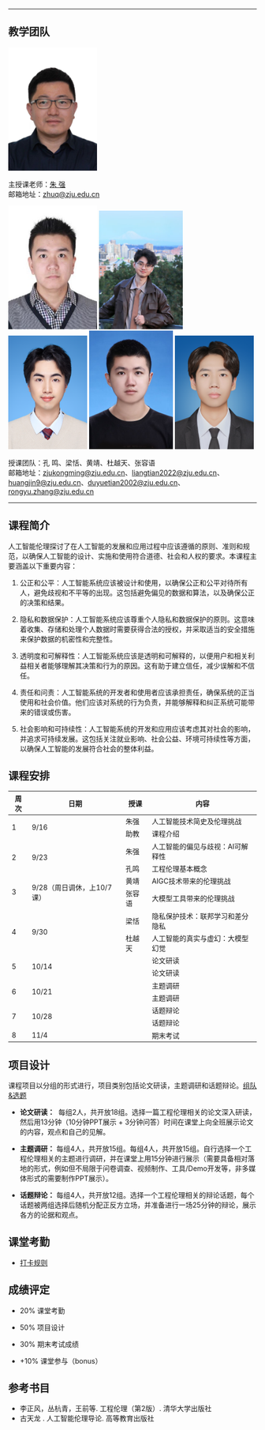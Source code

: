 <!-- <p align="center"><font size="10">工程伦理（Engineering Ethics）</font></p>
<p align="center"><font size="5">2024年秋季</font></p>
<p align="center"><font size="5">周二11-14节 玉泉教7-506</font></p> -->
---

## 教学团队

<img src="resource/zhuq.jpg" width="180" height="250">

主授课老师：[朱  强](https://person.zju.edu.cn/zhuq?ivk_sa=1025922p)  
邮箱地址：<zhuq@zju.edu.cn>

<img src="resource/km.jpg" width="180" height="250">  <img src="resource/lt.jpg" width="170" height="240">  <img src="resource/hj.jpg" width="160" height="230">  <img src="resource/dyt.jpg" width="170" height="240"> <img src="resource/zry.jpg" width="160" height="230">

授课团队：孔  鸣、梁恬、黄靖、杜越天、张容语                       
邮箱地址：<zjukongming@zju.edu.cn>、<liangtian2022@zju.edu.cn>、<huangjin9@zju.edu.cn>、<duyuetian2002@zju.edu.cn>、<rongyu.zhang@zju.edu.cn>

---

## 课程简介

人工智能伦理探讨了在人工智能的发展和应用过程中应该遵循的原则、准则和规范，以确保人工智能的设计、实施和使用符合道德、社会和人权的要求。本课程主要涵盖以下重要内容：

1. 公正和公平：人工智能系统应该被设计和使用，以确保公正和公平对待所有人，避免歧视和不平等的出现。这包括避免偏见的数据和算法，以及确保公正的决策和结果。

2. 隐私和数据保护：人工智能系统应该尊重个人隐私和数据保护的原则。这意味着收集、存储和处理个人数据时需要获得合法的授权，并采取适当的安全措施来保护数据的机密性和完整性。

3. 透明度和可解释性：人工智能系统应该是透明和可解释的，以便用户和相关利益相关者能够理解其决策和行为的原因。这有助于建立信任，减少误解和不信任。

4. 责任和问责：人工智能系统的开发者和使用者应该承担责任，确保系统的正当使用和社会价值。他们应该对系统的行为负责，并能够解释和纠正系统可能带来的错误或伤害。

5. 社会影响和可持续性：人工智能系统的开发和应用应该考虑其对社会的影响，并追求可持续发展。这包括关注就业影响、社会公益、环境可持续性等方面，以确保人工智能的发展符合社会的整体利益。


## 课程安排

<table>
  <thead>
    <tr>
      <th>周次</th>
      <th>日期</th>
      <th>授课</th>
      <th>内容</th>
    </tr>
  </thead>
  <tbody>
    <tr>
      <td rowspan="2">1</td>
      <td rowspan="2">9/16</td>
      <td>朱强</td>
      <td>人工智能技术简史及伦理挑战</td>
    </tr>
    <tr>
      <td>助教</td>
      <td>课程介绍</td>
    </tr>
    <tr>
      <td rowspan="2">2</td>
      <td rowspan="2">9/23</td>
      <td>朱强</td>
      <td>人工智能的偏见与歧视：AI可解释性</td>
    </tr>
    <tr>
      <td>孔鸣</td>
      <td>工程伦理基本概念</td>
    </tr>
    <tr>
      <td rowspan="2">3</td>
      <td rowspan="2">9/28（周日调休，上10/7课）</td>
      <td>黄靖</td>
      <td>AIGC技术带来的伦理挑战</td>
    </tr>
    <tr>
      <td>张容语</td>
      <td>大模型工具带来的伦理挑战</td>
    </tr>
    <tr>
      <td rowspan="2">4</td>
      <td rowspan="2">9/30</td>
      <td>梁恬</td>
      <td>隐私保护技术：联邦学习和差分隐私</td>
    </tr>
    <tr>
      <td>杜越天</td>
      <td>人工智能的真实与虚幻：大模型幻觉</td>
    </tr>
    <tr>
      <td rowspan="2">5</td>
      <td rowspan="2">10/14</td>
      <td></td>
      <td>论文研读</td>
    </tr>
    <tr>
      <td></td>
      <td>论文研读</td>
    </tr>
    <tr>
      <td rowspan="2">6</td>
      <td rowspan="2">10/21</td>
      <td></td>
      <td>主题调研</td>
    </tr>
    <tr>
      <td></td>
      <td>主题调研</td>
    </tr>
    <tr>
      <td rowspan="2">7</td>
      <td rowspan="2">10/28</td>
      <td></td>
      <td>话题辩论</td>
    </tr>
    <tr>
      <td></td>
      <td>话题辩论</td>
    </tr>
    <tr>
      <td>8</td>
      <td>11/4</td>
      <td></td>
      <td>期末考试</td>
    </tr>
  </tbody>
</table>



## 项目设计

课程项目以分组的形式进行，项目类别包括论文研读，主题调研和话题辩论。[组队&选题](https://alidocs.dingtalk.com/i/nodes/lyQod3RxJK3mjxPGtgxPyM49Jkb4Mw9r?utm_scene=person_space)

- **论文研读：**  每组2人，共开放18组。选择一篇工程伦理相关的论文深入研读，然后用13分钟（10分钟PPT展示 + 3分钟问答）时间在课堂上向全班展示论文的内容，观点和自己的见解。

- **主题调研：** 每组4人，共开放15组。每组4人，共开放15组。自行选择一个工程伦理相关的主题进行调研，并在课堂上用15分钟进行展示（需要具备相对落地的形式，例如但不局限于问卷调查、视频制作、工具/Demo开发等，非多媒体形式的需要制作PPT展示）。

- **话题辩论：** 每组4人，共开放12组。选择一个工程伦理相关的辩论话题，每个话题被两组选择后随机分配正反方立场，并准备进行一场25分钟的辩论，展示各方的论据和观点。


## 课堂考勤

- [打卡规则](https://alidocs.dingtalk.com/i/nodes/93NwLYZXWygloLKncdBXP3M5JkyEqBQm?utm_scene=person_space)

## 成绩评定

- 20% 课堂考勤

- 50% 项目设计

- 30% 期末考试成绩

- +10% 课堂参与（bonus）

## 参考书目

- 李正风，丛杭青，王前等. 工程伦理（第2版）.  清华大学出版社
- 古天龙 . 人工智能伦理导论.  高等教育出版社
